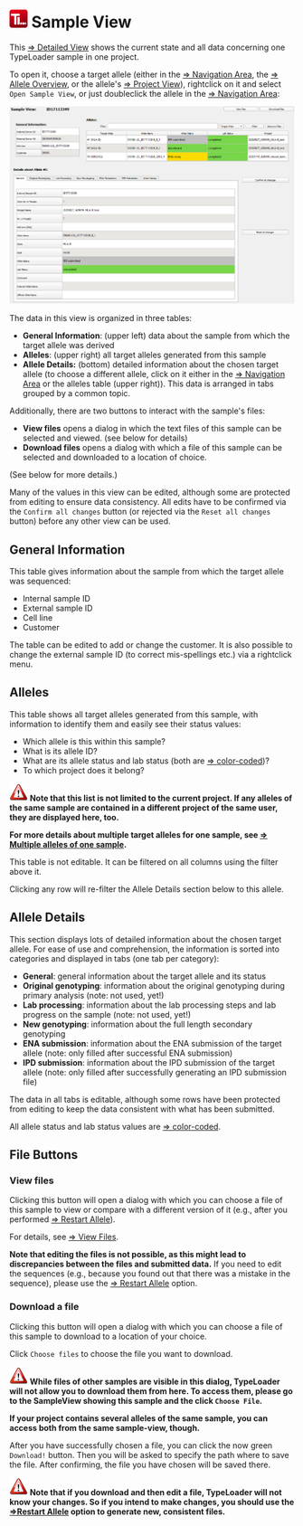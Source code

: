 # ![Icon](images/TypeLoader_32.png) Sample View 
This [=> Detailed View](detailed_views.md) shows the current state and all data concerning one TypeLoader sample in one project.

To open it, choose a target allele (either in the [=> Navigation Area](navigation.md), the [=> Allele Overview](overview_alleles.md), or the allele's [=> Project View](view_project.md)), rightclick on it and select ``Open Sample View``, or just doubleclick the allele in the [=> Navigation Area](navigation.md):

![SampleView](images/view_sample.png)

The data in this view is organized in three tables:

  * **General Information**: (upper left) data about the sample from which the target allele was derived
  * **Alleles**: (upper right) all target alleles generated from this sample
  * **Allele Details:** (bottom) detailed information about the chosen target allele (to choose a different allele, click on it either in the [=> Navigation Area](navigation.md) or the alleles table (upper right)). This data is arranged in tabs grouped by a common topic.

Additionally, there are two buttons to interact with the sample's files:

  * **View files** opens a dialog in which the text files of this sample can be selected and viewed. (see below for details)
  * **Download files** opens a dialog with which a file of this sample can be selected and downloaded to a location of choice.

(See below for more details.)

Many of the values in this view can be edited, although some are protected from editing to ensure data consistency. All edits have to be confirmed via the ``Confirm all changes`` button (or rejected via the ``Reset all changes`` button) before any other view can be used.

##  General Information 
This table gives information about the sample from which the target allele was sequenced:

  * Internal sample ID
  * External sample ID
  * Cell line
  * Customer

The table can be edited to add or change the customer. It is also possible to change the external sample ID (to correct mis-spellings etc.) via a rightclick menu.

##  Alleles 
This table shows all target alleles generated from this sample, with information to identify them and easily see their status values:

  * Which allele is this within this sample?
  * What is its allele ID?
  * What are its allele status and lab status (both are [=> color-coded](colors_icons.md))?
  * To which project does it belong?

![Important](images/icon_important.png) **Note that this list is not limited to the current project. If any alleles of the same sample are contained in a different project of the same user, they are displayed here, too.**

**For more details about multiple target alleles for one sample, see [=> Multiple alleles of one sample](multiple_alleles.md).**

This table is not editable. It can be filtered on all columns using the filter above it.

Clicking any row will re-filter the Allele Details section below to this allele.

##  Allele Details 
This section displays lots of detailed information about the chosen target allele. For ease of use and comprehension, the information is sorted into categories and displayed in tabs (one tab per category):

  * **General**: general information about the target allele and its status
  * **Original genotyping**: information about the original genotyping during primary analysis (note: not used, yet!)
  * **Lab processing**: information about the lab processing steps and lab progress on the sample (note: not used, yet!)
  * **New genotyping**: information about the full length secondary genotyping 
  * **ENA submission**: information about the ENA submission of the target allele (note: only filled after successful ENA submission)
  * **IPD submission**: information about the IPD submission of the target allele (note: only filled after successfully generating an IPD submission file)

The data in all tabs is editable, although some rows have been protected from editing to keep the data consistent with what has been submitted. 

All allele status and lab status values are [=> color-coded](colors_icons.md).

##  File Buttons 
###  View files 
Clicking this button will open a dialog with which you can choose a file of this sample to view or compare with a different version of it (e.g., after you performed [=> Restart Allele](restart_allele.md)).

For details, see [=> View Files](view_files.md).

**Note that editing the files is not possible, as this might lead to discrepancies between the files and submitted data.** If you need to edit the sequences (e.g., because you found out that there was a mistake in the sequence), please use the [=> Restart Allele](restart_allele.md) option.

###  Download a file 
Clicking this button will open a dialog with which you can choose a file of this sample to download to a location of your choice.

Click ``Choose files`` to choose the file you want to download.

![Important](images/icon_important.png) **While files of other samples are visible in this dialog, TypeLoader will not allow you to download them from here. To access them, please go to the SampleView showing this sample and the click ``Choose File``.**

**If your project contains several alleles of the same sample, you can access both from the same sample-view, though.**

After you have successfully chosen a file, you can click the now green ``Download!`` button. Then you will be asked to specify the path where to save the file. After confirming, the file you have chosen will be saved there.

![Important](images/icon_important.png) **Note that if you download and then edit a file, TypeLoader will not know your changes. So if you intend to make changes, you should use the [=>Restart Allele](restart_allele.md) option to generate new, consistent files.**
